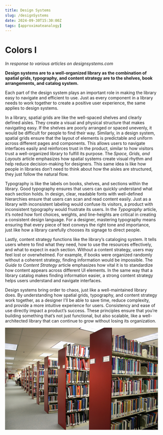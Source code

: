 ```yaml
---
title: Design Systems
slug: /designSystems
date: 2024-09-30T15:30:00Z
tags: [approximateanalogy]
---
```


# Colors I
*In response to various articles on designsystems.com*

**Design systems are to a well-organized library as the combination of spatial grids, typography, and content strategy are to the shelves, book arrangements, and catalog system.**

Each part of the design system plays an important role in making the library easy to navigate and efficient to use. Just as every component in a library needs to work together to create a positive user experience, the same applies to design systems.

In a library, spatial grids are like the well-spaced shelves and clearly defined aisles. They create a visual and physical structure that makes navigating easy. If the shelves are poorly arranged or spaced unevenly, it would be difficult for people to find their way. Similarly, in a design system, spatial grids ensure that the layout of elements is predictable and uniform across different pages and components. This allows users to navigate interfaces easily and reinforces trust in the product, similar to how visitors trust a well-organized library to fulfill its purpose. The *Space, Grids, and Layouts* article emphasizes how spatial systems create visual rhythm and help reduce decision-making for designers. This same idea is like how people in libraries don’t need to think about how the aisles are structured, they just follow the natural flow.

Typography is like the labels on books, shelves, and sections within the library. Good typography ensures that users can quickly understand what each section holds. In design, clear, readable fonts with well-defined hierarchies ensure that users can scan and read content easily. Just as a library with inconsistent labeling would confuse its visitors, a product with inconsistent typography would frustrate its users. In the *Typography* article, it’s noted how font choices, weights, and line-heights are critical in creating a consistent design language. For a designer, mastering typography means ensuring that every piece of text conveys the right tone and importance, just like how a library carefully chooses its signage to direct people.

Lastly, content strategy functions like the library’s cataloging system. It tells users where to find what they need, how to use the resources effectively, and what to expect in each section. Without a content strategy, users may feel lost or overwhelmed. For example, if books were organized randomly without a coherent strategy, finding information would be impossible. The *Guide to Content Strategy* article emphasizes how vital it is to standardize how content appears across different UI elements. In the same way that a library catalog makes finding information easier, a strong content strategy helps users understand and navigate interfaces.

Design systems bring order to chaos, just like a well-maintained library does. By understanding how spatial grids, typography, and content strategy work together, as a designer I'll be able to save time, reduce complexity, and provide a more intuitive experience for users. Consistency and ease of use directly impact a product’s success. These principles ensure that you’re building something that’s not just functional, but also scalable, like a well-architected library that can continue to grow without losing its organization.

![Error getting image](/img/library.jpeg)
